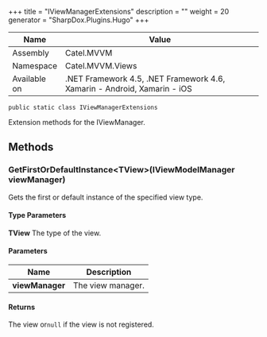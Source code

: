 

+++
title = "IViewManagerExtensions" 
description = ""
weight = 20
generator = "SharpDox.Plugins.Hugo"
+++

Name|Value
---|---
Assembly|Catel.MVVM
Namespace|Catel.MVVM.Views
Available on|.NET Framework 4.5, .NET Framework 4.6, Xamarin - Android, Xamarin - iOS

```
public static class IViewManagerExtensions
```

Extension methods for the IViewManager.

## Methods

### GetFirstOrDefaultInstance&lt;TView&gt;(IViewModelManager viewManager)

Gets the first or default instance of the specified view type.

#### Type Parameters

**TView**
The type of the view.

#### Parameters

Name|Description
---|---
**viewManager**|The view manager.

#### Returns

The view or`null` if the view is not registered.

